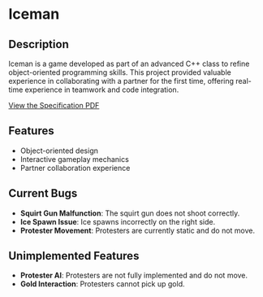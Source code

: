 # Iceman

## Description

Iceman is a game developed as part of an advanced C++ class to refine object-oriented programming skills. This project provided valuable experience in collaborating with a partner for the first time, offering real-time experience in teamwork and code integration.  
  
[View the Specification PDF](IceMan.pdf)

## Features

- Object-oriented design
- Interactive gameplay mechanics
- Partner collaboration experience

## Current Bugs

- **Squirt Gun Malfunction**: The squirt gun does not shoot correctly.
- **Ice Spawn Issue**: Ice spawns incorrectly on the right side.
- **Protester Movement**: Protesters are currently static and do not move.

## Unimplemented Features

- **Protester AI**: Protesters are not fully implemented and do not move.
- **Gold Interaction**: Protesters cannot pick up gold.
